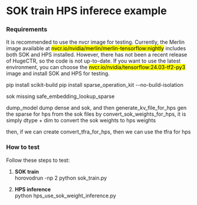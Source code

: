 # SOK train HPS inferece example

### Requirements
It is recommended to use the nvcr image for testing. Currently, the Merlin image available at <mark>nvcr.io/nvidia/merlin/merlin-tensorflow:nightly</mark> includes both SOK and HPS installed. However, there has not been a recent release of HugeCTR, so the code is not up-to-date. If you want to use the latest environment, you can choose the <mark>nvcr.io/nvidia/tensorflow:24.03-tf2-py3</mark> image and install SOK and HPS for testing.

pip install scikit-build
pip install sparse_operation_kit --no-build-isolation

sok missing safe_embedding_lookup_sparse

dump_model dump dense and sok, and then
generate_kv_file_for_hps gen the sparse for hps from the sok files
by convert_sok_weights_for_hps, it is simply dtype + dim to convert the sok weights to hps weights

then, if we can create convert_tfra_for_hps, then we can use the tfra for hps


### How to test
Follow these steps to test:

1. **SOK train**  
   horovodrun -np 2 python sok_train.py

2. **HPS inference**  
   python hps_use_sok_weight_inference.py

